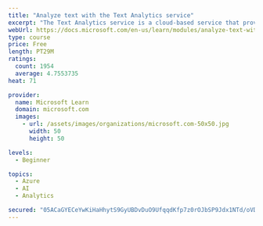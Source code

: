 ```yaml
---
title: "Analyze text with the Text Analytics service"
excerpt: "The Text Analytics service is a cloud-based service that provides advanced natural language processing over raw text for sentiment analysis, key phrase extraction, named entity recognition, and language detection."
webUrl: https://docs.microsoft.com/en-us/learn/modules/analyze-text-with-text-analytics-service/
type: course
price: Free
length: PT29M
ratings:
  count: 1954
  average: 4.7553735
heat: 71

provider:
  name: Microsoft Learn
  domain: microsoft.com
  images:
    - url: /assets/images/organizations/microsoft.com-50x50.jpg
      width: 50
      height: 50

levels:
  - Beginner

topics:
  - Azure
  - AI
  - Analytics

secured: "05ACaGYECeYwKiHaHhytS9GyUBDvDuO9UfqqdKfp7z0rOJbSP9Jdx1NTd/oVD0QpaR5ek6BXNZIfnjppUtH40xV4bppjY52MnaHPbUSDQGGx1HnyPlS/m1kTJ1g+OqkkRy8tWd8i+qKsWbrA7tWpZ+lLCa+lov43bC/2vwZaP/uMj6fo7V/O0l75ifxJNBti0qj3huX8TtcVZNqVVdRzDusB904SoqFanW2F0TKv6UtHLYGh5WzhO30R5p4liAKSOO5lqmCo8T3b6gfz2mqLGohr7m7YMd/O7WSyNmfQikoJyvNq8ggY26tcUOCGTKjooxXnFmDrfEl8g/Rshc3xjfhiz92Pe1NqkpmEssHfYOhhK2rzShel4LzZkDJ7XVRDmwqHny12eVxoZugFGpa22UHtxIMJl3aG+eJYRa29QfI=;jC//UO9yyEdlc1aVGOm8pA=="
---
```


